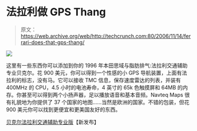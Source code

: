 # 法拉利做 GPS Thang 

> 原文：<https://web.archive.org/web/http://techcrunch.com:80/2006/11/14/ferrari-does-that-gps-thang/>

![](img/29d9a21ed3b0a19a77566d858b88777b.png)

这里有一些东西你可以添加到你的 1996 年本田思域与脂肪排气:法拉利交通辅助专业贝克尔。花 900 美元，你可以得到一个性感的小 GPS 导航装置，上面有法拉利的标志，没有马。它可以接收 TMC 信息，保存速度雷达的列表，并装有 400MHz 的 CPU，4.5 小时的电池寿命，4 英寸的 65k 色触摸屏和 64MB 的内存。你甚至可以得到两个小扬声器，足以播放语音和基本音频。Navteq Maps 很有礼貌地为你提供了 37 个国家的地图……当然是欧洲的国家。不错的包装，但花 900 美元你可以找到更便宜和更美国友好的东西。

[贝克尔法拉利交通辅助专业版](https://web.archive.org/web/20150509142226/http://www.newlaunches.com/archives/becker_ferrari_traffic_assist_pro.php)【新发布】